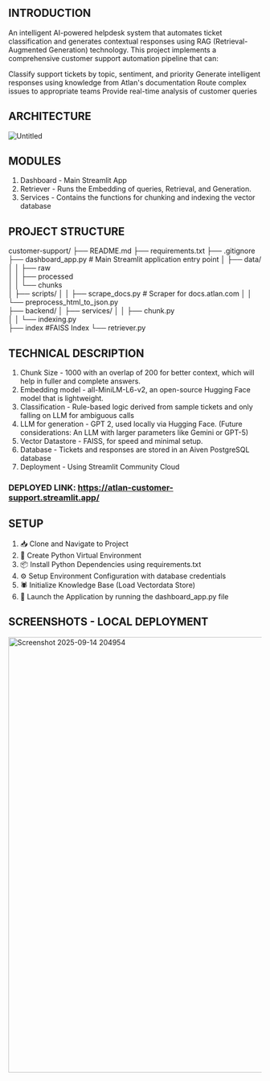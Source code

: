 ## INTRODUCTION
An intelligent AI-powered helpdesk system that automates ticket classification and generates contextual responses using RAG (Retrieval-Augmented Generation) technology.
This project implements a comprehensive customer support automation pipeline that can:

Classify support tickets by topic, sentiment, and priority
Generate intelligent responses using knowledge from Atlan's documentation
Route complex issues to appropriate teams
Provide real-time analysis of customer queries

## ARCHITECTURE
![Untitled](https://github.com/user-attachments/assets/e4bf654c-1ac7-4c5f-a993-b69c47f656e4)

## MODULES
  1. Dashboard - Main Streamlit App
  2. Retriever - Runs the Embedding of queries, Retrieval, and Generation.
  3. Services  - Contains the functions for chunking and indexing the vector database
## PROJECT STRUCTURE
customer-support/
├── README.md
├── requirements.txt
├── .gitignore
├── dashboard_app.py                          # Main Streamlit application entry point
│   ├── data/ 
│   │   ├── raw             
│   │   ├── processed      
│   │   └── chunks       
│   ├── scripts/
│   │   ├── scrape_docs.py                   # Scraper for docs.atlan.com
│   │   └── preprocess_html_to_json.py              
├── backend/
│   ├── services/
│   │   ├── chunk.py    
│   │   └── indexing.py       
├── index                                     #FAISS Index
└── retriever.py

##  TECHNICAL DESCRIPTION
1. Chunk Size - 1000 with an overlap of 200 for better context, which will help in fuller and complete answers.
2. Embedding model - all-MiniLM-L6-v2, an open-source Hugging Face model that is lightweight.
3. Classification - Rule-based logic derived from sample tickets and only falling on LLM for ambiguous calls
4. LLM for generation - GPT 2, used locally via Hugging Face. (Future considerations: An LLM with larger parameters like Gemini or GPT-5)
5. Vector Datastore - FAISS, for speed and minimal setup.
6. Database - Tickets and responses are stored in an Aiven PostgreSQL database
7. Deployment - Using Streamlit Community Cloud

### DEPLOYED LINK: https://atlan-customer-support.streamlit.app/

## SETUP
1. 📥 Clone and Navigate to Project
2.  🐍 Create Python Virtual Environment
3.  📦 Install Python Dependencies using requirements.txt
4.  ⚙️ Setup Environment Configuration with database credentials
5.  🕷️ Initialize Knowledge Base (Load Vectordata Store)
6.  🚀 Launch the Application by running the dashboard_app.py file

## SCREENSHOTS - LOCAL DEPLOYMENT
<img width="1917" height="865" alt="Screenshot 2025-09-14 204954" src="https://github.com/user-attachments/assets/1cca8621-0800-4543-ae0d-1dcb6a025104" />

